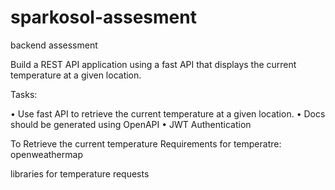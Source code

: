 # sparkosol-assesment
backend assessment

Build a REST API application using a fast API that displays the current temperature at a given location.

Tasks:

• Use fast API to retrieve the current temperature at a given location.
• Docs should be generated using OpenAPI
• JWT Authentication


To Retrieve the current temperature
Requirements for temperatre:
      openweathermap 

libraries for temperature
      requests




      
      
